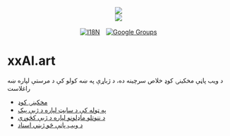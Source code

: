 <p align="center"><a href="https://xxai.art"><img src="https://cdn.jsdelivr.net/gh/xxai-art/doc/logo.svg"/></a><br/><a href="https://xxai.art"><img src="https://cdn.jsdelivr.net/gh/xxai-art/doc/xxai.svg"/></a></p><p align="center"><a href="https://github.com/xxai-art/doc#readme"><img alt="I18N" src="https://cdn.jsdelivr.net/gh/wactax/img/t.svg"/></a>　<a href="https://groups.google.com/u/0/g/xxai-art"><img alt="Google Groups" src="https://cdn.jsdelivr.net/gh/wactax/img/g-groups.svg"/></a></p>

# xxAI.art

د ویب پاڼې مخکینۍ کوډ خلاص سرچینه ده، د ژباړې په ښه کولو کې د مرستې لپاره ښه راغلاست

* [مخکینۍ کوډ](https://github.com/xxai-art/web)
* [په ټوله کې د سایټ لپاره د ژبې پیک](https://github.com/xxai-art/web/tree/main/i18n)
* [د ننوتلو ماډلونو لپاره د ژبې کڅوړې](https://github.com/wacpkg/user/tree/main/ui.i18n)
* [د ویب پاڼې څو ژبني اسناد](https://github.com/xxai-doc)
